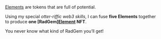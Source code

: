 [Elements](?glossaryAnchor=elements) are tokens that are full of potential.

Using my special _otter-riffic web3 skills_, I can fuse **five Elements** together to produce **one [RadGem][Element](?glossaryAnchor=radgems) NFT**.

You never know what kind of RadGem you’ll get!
